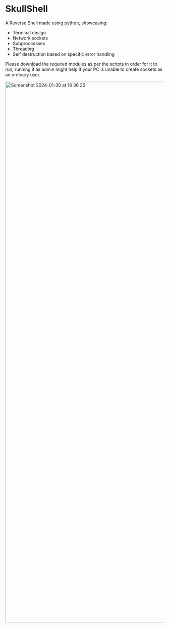 # SkullShell
A Reverse Shell made using python, showcasing:
  - Terminal design
  - Network sockets
  - Subproccesses
  - Threading
  - Self destruction based on specific error handling

Please download the required modules as per the scripts in order for it to run, running it as admin might help if your PC is unable to create sockets as an ordinary user.

<img width="1710" alt="Screenshot 2024-01-30 at 18 36 25" src="https://github.com/poshie0456/SkullShell/assets/87022737/a9600dc5-fc07-49c6-9352-618fae66a049">
